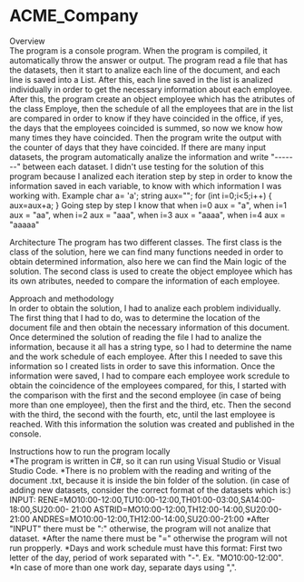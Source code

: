 # ACME_Company
Overview   
The program is a console program.
When the program is compiled, it automatically throw the answer or output.
The program read a file that has the datasets, then it start to analize each line of the document, and each line is saved into a List. After this,
each line saved in the list is analized individually in order to get the necessary information about each employee.
After this, the program create an object employee which has the atributes of the class Employe, then the schedule of all the employees that are in the list are compared 
in order to know if they have coincided in the office, if yes, the days that the employees coincided is summed, so now we know how many times they have coincided.
Then the program write the output with the counter of days that they have coincided. 
If there are many input datasets, the program automatically analize the information and write "-------" between each dataset.
I didn't use testing for the solution of this program because I analized each iteration step by step in order to know the information saved in each variable, to know with which information
I was working with.
Example 
char a= 'a';
string aux="";
for (int i=0;i<5;i++)
	{
		aux=aux+a;
	}
Going step by step I know that when i=0 aux = "a", when i=1 aux = "aa", when i=2 aux = "aaa", when i=3 aux = "aaaa", when i=4 aux = "aaaaa"


Architecture
The program has two different classes. 
The first class is the class of the solution, here we can find many functions needed in order to obtain determined information, also here we can find the Main logic of the solution.
The second class is used to create the object employee which has its own atributes, needed to compare the information of each employee.

Approach and methodology             
In order to obtain the solution, I had to analize each problem individually.
The first thing that I had to do, was to determine the location of the document file and then obtain the necessary information of this document.
Once determined the solution of reading the file I had to analize the information, because it all has a string type, so I had to determine the name and the work schedule of each employee.
After this I needed to save this information so I created lists in order to save this information.
Once the information were saved, I had to compare each employee work scredule to obtain the coincidence of the employees compared, for this, I started with the comparison with the first and
the second employee (in case of being more than one employee), then the first and the third, etc. Then the second with the third, the second with the fourth, etc, until the last employee is reached.
With this information the solution was created and published in the console.
 
 
Instructions how to run the program locally            
*The program is written in C#, so it can run using Visual Studio or Visual Studio Code.
*There is no problem with the reading and writing of the document .txt, because it is inside the bin folder of the solution.
(in case of adding new datasets, consider the correct format of the datasets which is:)
INPUT:
RENE=MO10:00-12:00,TU10:00-12:00,TH01:00-03:00,SA14:00-18:00,SU20:00- 21:00
ASTRID=MO10:00-12:00,TH12:00-14:00,SU20:00-21:00
ANDRES=MO10:00-12:00,TH12:00-14:00,SU20:00-21:00
*After "INPUT" there must be ":" otherwise, the program will not analize that dataset.
*After the name there must be "=" otherwise the program will not run propperly.
*Days and work schedule must have this format: First two letter of the day, period of work separated with "-". Ex. "MO10:00-12:00".
*In case of more than one work day, separate days using ",".
